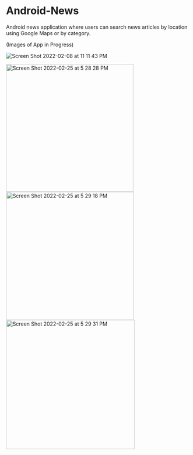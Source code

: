 # Android-News
Android news application where users can search news articles by location using Google Maps or by category.

(Images of App in Progress)

![Screen Shot 2022-02-08 at 11 11 43 PM](https://user-images.githubusercontent.com/76801679/155864507-9a596a42-d2ae-4299-9c3b-a17b15db9a1f.png)

<img width="349" alt="Screen Shot 2022-02-25 at 5 28 28 PM" src="https://user-images.githubusercontent.com/76801679/155864477-6c597ad9-3533-4f54-8e81-0d6a9268f939.png">
<img width="350" alt="Screen Shot 2022-02-25 at 5 29 18 PM" src="https://user-images.githubusercontent.com/76801679/155864479-6db01e6c-08d5-491d-9035-9b65c7118bb0.png">
<img width="353" alt="Screen Shot 2022-02-25 at 5 29 31 PM" src="https://user-images.githubusercontent.com/76801679/155864480-002f6dc9-4125-45c6-8f14-852c5d601993.png">
